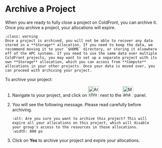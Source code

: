 # Archive a Project

When you are ready to fully close a project on ColdFront, you can archive it. Once you archive a project, your allocations will expire.

```{admonition} Important
:class: warning
Once a project is archived, you will not be able to recover any data stored in a **Storage** allocation. If you need to keep the data, we recommend moving it to your `$HOME` directory, or storing it elsewhere off of the HPC systems. If you need to use the same data over multiple ColdFront projects, you may want to set up a separate project with its own **Storage** allocation, which you can access from **Compute** allocations in your other projects. Once your data is moved over, you can proceed with archiving your project.
```

To archive your project:

1. Navigate to your project, and click on <img src="../images/CF/archive_project/archive_project.png" alt="Archive Project" height="35"> next to the <img src="../images/CF/archive_project/manage_project.png" alt="Manage Project" height="35"> panel.

2. You will see the following message. Please read carefully before archiving.

    ```{image} ../images/CF/archive_project/warning_message.png
    :alt: Are you sure you want to archive this project? This will expire all your allocations on this project, which will disable your group's access to the resources in those allocations.
    :width: 800 px
    ```

3. Click on **Yes** to archive your project and expire your allocations.
